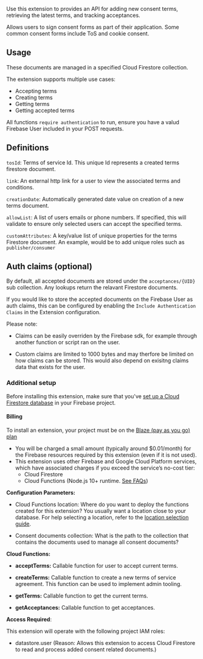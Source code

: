 Use this extension to provides an API for adding new consent terms, retrieving the latest terms, and tracking acceptances.

Allows users to sign consent forms as part of their application. Some common consent forms include ToS and cookie consent.

## Usage

These documents are managed in a specified Cloud Firestore collection.

The extension supports multiple use cases:

- Accepting terms
- Creating terms
- Getting terms
- Getting accepted terms

All functions `require authentication` to run, ensure you have a valud Firebase User included in your POST requests.

## Definitions

`tosId`: Terms of service Id. This unique Id represents a created terms firestore document.

`link`: An external http link for a user to view the associated terms and conditions.

`creationDate`: Automatically generated date value on creation of a new terms document.

`allowList`: A list of users emails or phone numbers. If specified, this will validate to ensure only selected users can accept the specified terms.

`customAttributes`: A key/value list of unique properties for the terms Firestore document. An example, would be to add unique roles such as `publisher/consumer`

## Auth claims (optional)

By default, all accepted documents are stored under the `acceptances/{UID}` sub collection. Any lookups return the relavant Firestore documents.

If you would like to store the accepted documents on the Firebase User as auth claims, this can be configured by enabling the `Include Authentication Claims` in the Extension configuration.

Please note:

- Claims can be easily overriden by the Firebase sdk, for example through another function or script ran on the user.

- Custom claims are limited to 1000 bytes and may therfore be limited on how claims can be stored. This would also depend on exisitng claims data that exists for the user.

### Additional setup

Before installing this extension, make sure that you've [set up a Cloud Firestore database](https://firebase.google.com/docs/firestore/quickstart) in your Firebase project.

#### Billing

To install an extension, your project must be on the [Blaze (pay as you go) plan](https://firebase.google.com/pricing)

- You will be charged a small amount (typically around $0.01/month) for the Firebase resources required by this extension (even if it is not used).
- This extension uses other Firebase and Google Cloud Platform services, which have associated charges if you exceed the service’s no-cost tier:
  - Cloud Firestore
  - Cloud Functions (Node.js 10+ runtime. [See FAQs](https://firebase.google.com/support/faq#extensions-pricing))

**Configuration Parameters:**

- Cloud Functions location: Where do you want to deploy the functions created for this extension? You usually want a location close to your database. For help selecting a location, refer to the [location selection guide](https://firebase.google.com/docs/functions/locations).

- Consent documents collection: What is the path to the collection that contains the documents used to manage all consent documents?

**Cloud Functions:**

- **acceptTerms:** Callable function for user to accept current terms.

- **createTerms:** Callable function to create a new terms of service agreement. This function can be used to implement admin tooling.

- **getTerms:** Callable function to get the current terms.

- **getAcceptances:** Callable function to get acceptances.

**Access Required**:

This extension will operate with the following project IAM roles:

- datastore.user (Reason: Allows this extension to access Cloud Firestore to read and process added consent related documents.)
